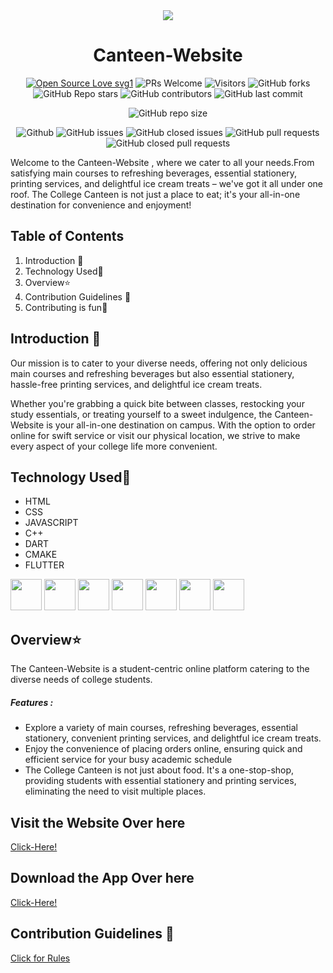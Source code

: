 <div align="center"><img src="https://github.com/Sneha123-zudo/Canteen-Website/assets/145490348/16996d07-a9c4-43bd-90a0-5c116de26367">
</div>

# <div align="center">Canteen-Website </div>

<div align="center">
 <p>

[![Open Source Love svg1](https://badges.frapsoft.com/os/v1/open-source.svg?v=103)](https://github.com/ellerbrock/open-source-badges/)
![PRs Welcome](https://img.shields.io/badge/PRs-welcome-brightgreen.svg?style=flat)
![Visitors](https://api.visitorbadge.io/api/visitors?path=Shinjan-saha%2FCanteen-Website%20&countColor=%23263759&style=flat)
![GitHub forks](https://img.shields.io/github/forks/Shinjan-saha/Canteen-Website)
![GitHub Repo stars](https://img.shields.io/github/stars/Shinjan-saha/Canteen-Website)
![GitHub contributors](https://img.shields.io/github/contributors/Shinjan-saha/Canteen-Website)
![GitHub last commit](https://img.shields.io/github/last-commit/Shinjan-saha/Canteen-Website)

![GitHub repo size](https://img.shields.io/github/repo-size/Shinjan-saha/Canteen-Website)

![Github](https://img.shields.io/github/license/Shinjan-saha/Canteen-Website)
![GitHub issues](https://img.shields.io/github/issues/Shinjan-saha/Canteen-Website)
![GitHub closed issues](https://img.shields.io/github/issues-closed-raw/Shinjan-saha/Canteen-Website)
![GitHub pull requests](https://img.shields.io/github/issues-pr/Shinjan-saha/Canteen-Website)
![GitHub closed pull requests](https://img.shields.io/github/issues-pr-closed/Shinjan-saha/Canteen-Website)

 </p>
 </div>


Welcome to the Canteen-Website , where we cater to all your needs.From satisfying main courses to refreshing beverages, essential stationery, printing services, and delightful ice cream treats – we've got it all under one roof.
The College Canteen is not just a place to eat; it's your all-in-one destination for convenience and enjoyment!

## Table of Contents

1. Introduction 📌
2. Technology Used🚀
3. Overview⭐
4. Contribution Guidelines 📑
5. Contributing is fun🧡

## Introduction 📌

Our mission is to cater to your diverse needs, offering not only delicious main courses and refreshing beverages but also essential stationery, hassle-free printing services, and delightful ice cream treats.

Whether you're grabbing a quick bite between classes, restocking your study essentials, or treating yourself to a sweet indulgence, the  Canteen-Website is your all-in-one destination on campus. With the option to order online for swift service or visit our physical location, we strive to make every aspect of your college life more convenient.

## Technology Used🚀
- HTML
- CSS 
- JAVASCRIPT
- C++
- DART
- CMAKE
- FLUTTER


<img src="https://github.com/Sneha123-zudo/Canteen-Website/assets/145490348/9844298c-6310-48de-88b1-75884f799522" height="50">
<img src="https://github.com/Sneha123-zudo/Canteen-Website/assets/145490348/288a246b-2f82-4254-a7d8-f2ee0b4d261e" height="50">
<img src="https://github.com/Sneha123-zudo/Canteen-Website/assets/145490348/ea7cbb0a-a15b-4f9e-bd0b-afe1f954a764" height="50">
<img src="https://github.com/Sneha123-zudo/Canteen-Website/assets/145490348/57e6ef84-0dde-43b4-96d3-c69cda9fb1d7" height="50">
<img src="https://github.com/Sneha123-zudo/Canteen-Website/assets/145490348/bb113aa4-b8db-4db2-9e1a-c4178e463881" height="50">
<img src="https://github.com/Sneha123-zudo/Canteen-Website/assets/145490348/46bc7e68-1d63-4f81-b72c-a7e19487e9f2" height="50">
<img src="https://github.com/Sneha123-zudo/Canteen-Website/assets/145490348/8ee2d3af-79cb-4413-9467-f98952c6cd60" height="50">

## Overview⭐

The  Canteen-Website is a student-centric online platform catering to the diverse needs of college students. 

##### Features :
- Explore a variety of main courses, refreshing beverages, essential stationery, convenient printing services, and delightful ice cream treats.
- Enjoy the convenience of placing orders online, ensuring quick and efficient service for your busy academic schedule
- The College Canteen is not just about food. It's a one-stop-shop, providing students with essential stationery and printing services, eliminating the need to visit multiple places.

## Visit the Website Over here
[Click-Here!](https://canteen-website-shinjan.vercel.app/)

## Download the App Over here 

[Click-Here!](https://github.com/Shinjan-saha/Canteen-Website/blob/main/canapp/canapp/App-release/app-release.apk)


## Contribution Guidelines 📑

[Click for Rules](https://github.com/Shinjan-saha/Canteen-Website/blob/main/CONTRIBUTE.md) 

